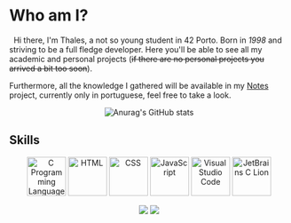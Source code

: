 # Who am I?
&nbsp; Hi there, I'm Thales, a not so young student in 42 Porto. Born in *1998* and striving to be a full fledge developer.
Here you'll be able to see all my academic and personal projects (~~if there are no personal projects you arrived a bit too soon~~).

Furthermore, all the knowledge I gathered will be available in my [Notes]() project, currently only in portuguese, feel free to take a look.

<div align="center">

![Anurag's GitHub stats](https://github-readme-stats.vercel.app/api?username=ThalesXS&show_icons=true&theme=dracula)
</div>

## Skills

<div align=center>
  <a href="https://en.wikipedia.org/wiki/The_C_Programming_Language"><img src="https://i.imgur.com/2tkmLF2.png" height="70px" widht="70px" alt="C Programming Language"></a>
	<img src="https://i.imgur.com/wgik4Wp.png" height="70px" widht="70px" alt="HTML">
	<img src="https://i.imgur.com/IycOl6h.png" height="70px" widht="70px" alt="CSS">
	<img src="https://i.imgur.com/eJU75IJ.png" height="70px" widht="70px" alt="JavaScript">
  <img width="70px" src="https://i.imgur.com/yY111FZ.png" alt="Visual Studio Code">
  <img width="70px" src="https://i.imgur.com/FEabgH9.png" alt="JetBrains C Lion">

  <a href = "mailto:thalesxisto@gmail.com"><img src="https://img.shields.io/badge/Gmail-D14836?style=for-the-badge&logo=gmail&logoColor=white"></a>
  <a href="https://www.linkedin.com/in/thales-xisto-de-souza-1167021bb/" target="_blank"><img src="https://img.shields.io/badge/-LinkedIn-%230077B5?style=for-the-badge&logo=linkedin&logoColor=white"></a>
</div>
